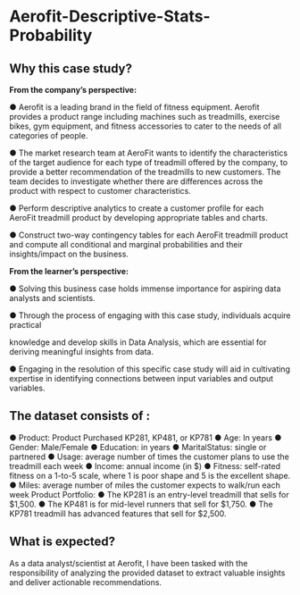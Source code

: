 # Aerofit-Descriptive-Stats-Probability
## Why this case study?
**From the company’s perspective:**

● Aerofit is a leading brand in the field of fitness equipment. Aerofit provides a product
range including machines such as treadmills, exercise bikes, gym equipment, and
fitness accessories to cater to the needs of all categories of people.

● The market research team at AeroFit wants to identify the characteristics of the target
audience for each type of treadmill offered by the company, to provide a better
recommendation of the treadmills to new customers. The team decides to investigate
whether there are differences across the product with respect to customer
characteristics.

● Perform descriptive analytics to create a customer profile for each AeroFit treadmill
product by developing appropriate tables and charts.

● Construct two-way contingency tables for each AeroFit treadmill product and compute
all conditional and marginal probabilities and their insights/impact on the business.

**From the learner’s perspective:**

● Solving this business case holds immense importance for aspiring data analysts and
scientists.

● Through the process of engaging with this case study, individuals acquire practical

knowledge and develop skills in Data Analysis, which are essential for deriving
meaningful insights from data.

● Engaging in the resolution of this specific case study will aid in cultivating expertise in
identifying connections between input variables and output variables.

## The dataset consists of :
  ● Product: Product Purchased KP281, KP481, or KP781
  ● Age: In years
  ● Gender: Male/Female
  ● Education: in years
  ● MaritalStatus: single or partnered
  ● Usage: average number of times the customer plans to use the treadmill each week
  ● Income: annual income (in $)
  ● Fitness: self-rated fitness on a 1-to-5 scale, where 1 is poor shape and 5 is the
  excellent shape.
  ● Miles: average number of miles the customer expects to walk/run each week
  Product Portfolio:
  ● The KP281 is an entry-level treadmill that sells for $1,500.
  ● The KP481 is for mid-level runners that sell for $1,750.
  ● The KP781 treadmill has advanced features that sell for $2,500.
## What is expected?
As a data analyst/scientist at Aerofit, I have been tasked with the responsibility of analyzing
the provided dataset to extract valuable insights and deliver actionable recommendations.
